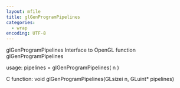 ```yaml
---
layout: mfile
title: glGenProgramPipelines
categories:
  - wrap
encoding: UTF-8
---
```


glGenProgramPipelines  Interface to OpenGL function glGenProgramPipelines

usage:  pipelines = glGenProgramPipelines( n )

C function:  void glGenProgramPipelines(GLsizei n, GLuint\* pipelines)
